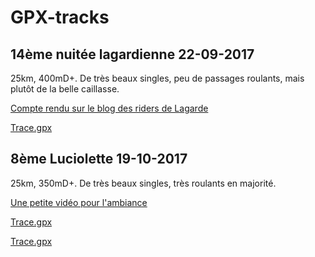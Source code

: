 # GPX-tracks

## 14ème nuitée lagardienne 22-09-2017
25km, 400mD+. De très beaux singles, peu de passages roulants, mais plutôt de la belle caillasse.

[Compte rendu sur le blog des riders de Lagarde](http://lesriders.over-blog.com/2017/09/la-nuitee-lagardienne-2017-record-battu.html)

[Trace.gpx](https://github.com/franckySPOJ/GPX-tracks/blob/master/14%C3%A8me-Lagarde-25km-400D.gpx)

## 8ème Luciolette 19-10-2017
25km, 350mD+. De très beaux singles, très roulants en majorité.

[Une petite vidéo pour l'ambiance](https://www.youtube.com/watch?v=r8QW1rsp89E)

[Trace.gpx](https://github.com/franckySPOJ/GPX-tracks/blob/master/8%C3%A8me-Luciolette-25km-350D.gpx)

<a href="https://github.com/franckySPOJ/GPX-tracks/blob/master/8%C3%A8me-Luciolette-25km-350D.gpx" download> Trace.gpx </a>
